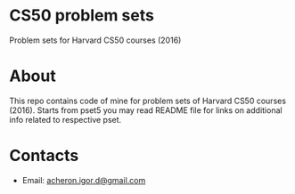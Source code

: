 # CS50 problem sets
Problem sets for Harvard CS50 courses (2016)

# About
This repo contains code of mine for problem sets of Harvard CS50 courses (2016).
Starts from pset5 you may read README file for links on additional info related to respective pset.

# Contacts
* Email: acheron.igor.d@gmail.com
